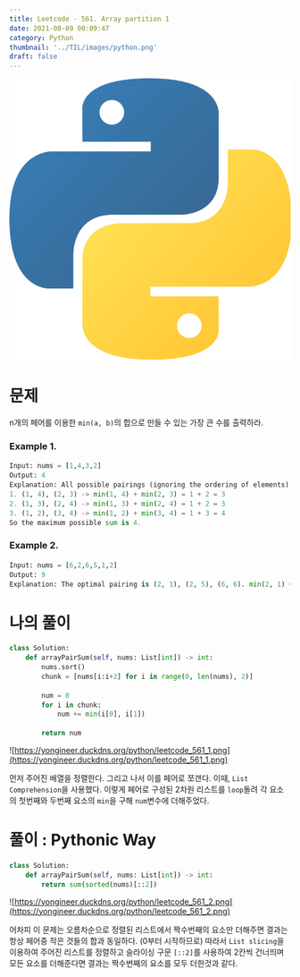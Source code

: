 ```yaml
---
title: Leetcode - 561. Array partition 1
date: 2021-08-09 00:09:47
category: Python
thumbnail: '../TIL/images/python.png'
draft: false
---
```


![](../TIL/images/python.png)


# 문제

n개의 페어를 이용한 `min(a, b)`의 합으로 만들 수 있는 가장 큰 수를 출력하라.

### Example 1.

```python
Input: nums = [1,4,3,2]
Output: 4
Explanation: All possible pairings (ignoring the ordering of elements) are:
1. (1, 4), (2, 3) -> min(1, 4) + min(2, 3) = 1 + 2 = 3
2. (1, 3), (2, 4) -> min(1, 3) + min(2, 4) = 1 + 2 = 3
3. (1, 2), (3, 4) -> min(1, 2) + min(3, 4) = 1 + 3 = 4
So the maximum possible sum is 4.
```

### Example 2.

```python
Input: nums = [6,2,6,5,1,2]
Output: 9
Explanation: The optimal pairing is (2, 1), (2, 5), (6, 6). min(2, 1) + min(2, 5) + min(6, 6) = 1 + 2 + 6 = 9.
```

# 나의 풀이

```python
class Solution:
    def arrayPairSum(self, nums: List[int]) -> int:
        nums.sort()
        chunk = [nums[i:i+2] for i in range(0, len(nums), 2)]

        num = 0
        for i in chunk:
            num += min(i[0], i[1])

        return num
```

![https://yongineer.duckdns.org/python/leetcode_561_1.png](https://yongineer.duckdns.org/python/leetcode_561_1.png)

먼저 주어진 배열을 정렬한다. 그리고 나서 이를 페어로 쪼갠다. 이때, `List Comprehension`을 사용했다. 이렇게 페어로 구성된 2차원 리스트를 `loop`돌려 각 요소의 첫번째와 두번째 요소의 `min`을 구해 `num`변수에 더해주었다.

# 풀이 : Pythonic Way

```python
class Solution:
    def arrayPairSum(self, nums: List[int]) -> int:
        return sum(sorted(nums)[::2])
```

![https://yongineer.duckdns.org/python/leetcode_561_2.png](https://yongineer.duckdns.org/python/leetcode_561_2.png)

어차피 이 문제는 오름차순으로 정렬된 리스트에서 짝수번째의 요소만 더해주면 결과는 항상 페어중 작은 것들의 합과 동일하다. (0부터 시작하므로) 따라서 `List slicing`을 이용하여 주어진 리스트를 정렬하고 슬라이싱 구문 `[::2]`를 사용하여 2칸씩 건너띄며 모든 요소를 더해준다면 결과는 짝수번째의 요소를 모두 더한것과 같다.

